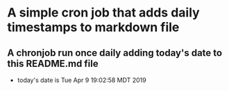A simple cron job that adds daily timestamps to markdown file
============================================================
## A chronjob run once daily adding today's date to this README.md file
* today's date is Tue Apr  9 19:02:58 MDT 2019
